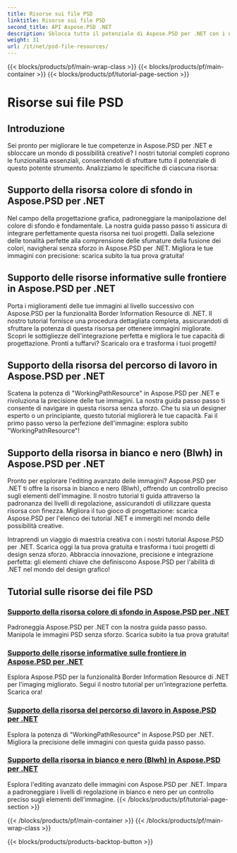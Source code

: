```yaml
---
title: Risorse sui file PSD
linktitle: Risorse sui file PSD
second_title: API Aspose.PSD .NET
description: Sblocca tutto il potenziale di Aspose.PSD per .NET con i nostri tutorial. Gestisci perfettamente il colore di sfondo, le informazioni sui bordi, il percorso di lavoro e le risorse in bianco e nero.
weight: 31
url: /it/net/psd-file-resources/
---
```


{{< blocks/products/pf/main-wrap-class >}}
{{< blocks/products/pf/main-container >}}
{{< blocks/products/pf/tutorial-page-section >}}

# Risorse sui file PSD


## Introduzione

Sei pronto per migliorare le tue competenze in Aspose.PSD per .NET e sbloccare un mondo di possibilità creative? I nostri tutorial completi coprono le funzionalità essenziali, consentendoti di sfruttare tutto il potenziale di questo potente strumento. Analizziamo le specifiche di ciascuna risorsa:

## Supporto della risorsa colore di sfondo in Aspose.PSD per .NET

Nel campo della progettazione grafica, padroneggiare la manipolazione del colore di sfondo è fondamentale. La nostra guida passo passo ti assicura di integrare perfettamente questa risorsa nei tuoi progetti. Dalla selezione delle tonalità perfette alla comprensione delle sfumature della fusione dei colori, navigherai senza sforzo in Aspose.PSD per .NET. Migliora le tue immagini con precisione: scarica subito la tua prova gratuita!

## Supporto delle risorse informative sulle frontiere in Aspose.PSD per .NET

Porta i miglioramenti delle tue immagini al livello successivo con Aspose.PSD per la funzionalità Border Information Resource di .NET. Il nostro tutorial fornisce una procedura dettagliata completa, assicurandoti di sfruttare la potenza di questa risorsa per ottenere immagini migliorate. Scopri le sottigliezze dell'integrazione perfetta e migliora le tue capacità di progettazione. Pronti a tuffarvi? Scaricalo ora e trasforma i tuoi progetti!

## Supporto della risorsa del percorso di lavoro in Aspose.PSD per .NET

Scatena la potenza di "WorkingPathResource" in Aspose.PSD per .NET e rivoluziona la precisione delle tue immagini. La nostra guida passo passo ti consente di navigare in questa risorsa senza sforzo. Che tu sia un designer esperto o un principiante, questo tutorial migliorerà le tue capacità. Fai il primo passo verso la perfezione dell'immagine: esplora subito "WorkingPathResource"!

## Supporto della risorsa in bianco e nero (Blwh) in Aspose.PSD per .NET

Pronto per esplorare l'editing avanzato delle immagini? Aspose.PSD per .NET ti offre la risorsa in bianco e nero (Blwh), offrendo un controllo preciso sugli elementi dell'immagine. Il nostro tutorial ti guida attraverso la padronanza dei livelli di regolazione, assicurandoti di utilizzare questa risorsa con finezza. Migliora il tuo gioco di progettazione: scarica Aspose.PSD per l'elenco dei tutorial .NET e immergiti nel mondo delle possibilità creative.

Intraprendi un viaggio di maestria creativa con i nostri tutorial Aspose.PSD per .NET. Scarica oggi la tua prova gratuita e trasforma i tuoi progetti di design senza sforzo. Abbraccia innovazione, precisione e integrazione perfetta: gli elementi chiave che definiscono Aspose.PSD per l'abilità di .NET nel mondo del design grafico!

## Tutorial sulle risorse dei file PSD
### [Supporto della risorsa colore di sfondo in Aspose.PSD per .NET](./supporting-background-color-resource/)
Padroneggia Aspose.PSD per .NET con la nostra guida passo passo. Manipola le immagini PSD senza sforzo. Scarica subito la tua prova gratuita!
### [Supporto delle risorse informative sulle frontiere in Aspose.PSD per .NET](./supporting-border-information-resource/)
Esplora Aspose.PSD per la funzionalità Border Information Resource di .NET per l'imaging migliorato. Segui il nostro tutorial per un'integrazione perfetta. Scarica ora!
### [Supporto della risorsa del percorso di lavoro in Aspose.PSD per .NET](./supporting-working-path-resource/)
Esplora la potenza di "WorkingPathResource" in Aspose.PSD per .NET. Migliora la precisione delle immagini con questa guida passo passo.
### [Supporto della risorsa in bianco e nero (Blwh) in Aspose.PSD per .NET](./supporting-black-and-white-blwh-resource/)
Esplora l'editing avanzato delle immagini con Aspose.PSD per .NET. Impara a padroneggiare i livelli di regolazione in bianco e nero per un controllo preciso sugli elementi dell'immagine.
{{< /blocks/products/pf/tutorial-page-section >}}

{{< /blocks/products/pf/main-container >}}
{{< /blocks/products/pf/main-wrap-class >}}

{{< blocks/products/products-backtop-button >}}
